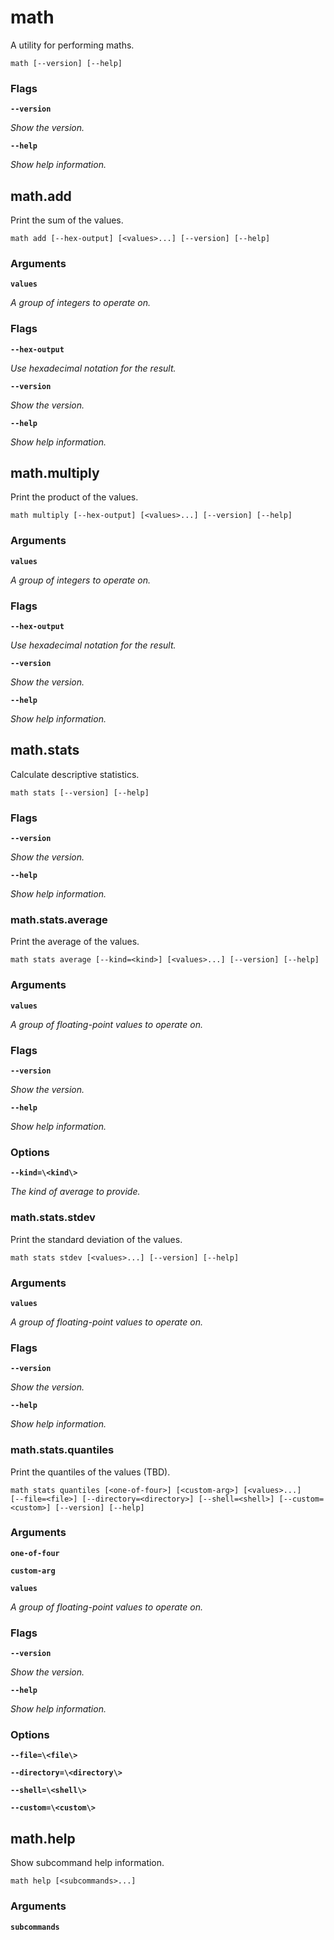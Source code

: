 # math

<!-- Generated by swift-argument-parser -->

A utility for performing maths.

```
math [--version] [--help]
```

### Flags

**`--version`**

*Show the version.*


**`--help`**

*Show help information.*


## math.add

Print the sum of the values.

```
math add [--hex-output] [<values>...] [--version] [--help]
```

### Arguments

**`values`**

*A group of integers to operate on.*


### Flags

**`--hex-output`**

*Use hexadecimal notation for the result.*


**`--version`**

*Show the version.*


**`--help`**

*Show help information.*

## math.multiply

Print the product of the values.

```
math multiply [--hex-output] [<values>...] [--version] [--help]
```

### Arguments

**`values`**

*A group of integers to operate on.*


### Flags

**`--hex-output`**

*Use hexadecimal notation for the result.*


**`--version`**

*Show the version.*


**`--help`**

*Show help information.*

## math.stats

Calculate descriptive statistics.

```
math stats [--version] [--help]
```

### Flags

**`--version`**

*Show the version.*


**`--help`**

*Show help information.*


### math.stats.average

Print the average of the values.

```
math stats average [--kind=<kind>] [<values>...] [--version] [--help]
```

### Arguments

**`values`**

*A group of floating-point values to operate on.*


### Flags

**`--version`**

*Show the version.*


**`--help`**

*Show help information.*


### Options

**`--kind=\<kind\>`**

*The kind of average to provide.*

### math.stats.stdev

Print the standard deviation of the values.

```
math stats stdev [<values>...] [--version] [--help]
```

### Arguments

**`values`**

*A group of floating-point values to operate on.*


### Flags

**`--version`**

*Show the version.*


**`--help`**

*Show help information.*

### math.stats.quantiles

Print the quantiles of the values (TBD).

```
math stats quantiles [<one-of-four>] [<custom-arg>] [<values>...]     [--file=<file>] [--directory=<directory>] [--shell=<shell>] [--custom=<custom>] [--version] [--help]
```

### Arguments

**`one-of-four`**


**`custom-arg`**


**`values`**

*A group of floating-point values to operate on.*


### Flags

**`--version`**

*Show the version.*


**`--help`**

*Show help information.*


### Options

**`--file=\<file\>`**


**`--directory=\<directory\>`**


**`--shell=\<shell\>`**


**`--custom=\<custom\>`**

## math.help

Show subcommand help information.

```
math help [<subcommands>...] 
```

### Arguments

**`subcommands`**
